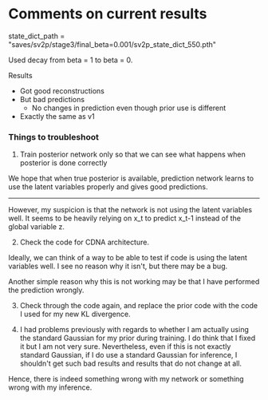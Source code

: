 # Comments on current results

state_dict_path = "saves/sv2p/stage3/final_beta=0.001/sv2p_state_dict_550.pth"

Used decay from beta = 1 to beta = 0. 

Results 
- Got good reconstructions 
- But bad predictions
    - No changes in prediction even though prior use is different 
- Exactly the same as v1 

### Things to troubleshoot 
1. Train posterior network only so that we can see what happens when posterior is done correctly 

We hope that when true posterior is available, prediction network learns to use the latent variables properly and gives good predictions. 

--------------------

However, my suspicion is that the network is not using the latent variables well. It seems to be heavily relying on x_t to predict x_t-1 instead of the global variable z. 

2. Check the code for CDNA architecture. 

Ideally, we can think of a way to be able to test if code is using the latent variables well. I see no reason why it isn't, but there may be a bug. 

Another simple reason why this is not working may be that I have performed the prediction wrongly. 

3. Check through the code again, and replace the prior code with the code I used for my new KL divergence. 

4. I had problems previously with regards to whether I am actually using the standard Gaussian for my prior during training. I do think that I fixed it but I am not very sure. Nevertheless, even if this is not exactly standard Gaussian, if I do use a standard Gaussian for inference, I shouldn't get such bad results and results that do not change at all. 

Hence, there is indeed something wrong with my network or something wrong with my inference.

